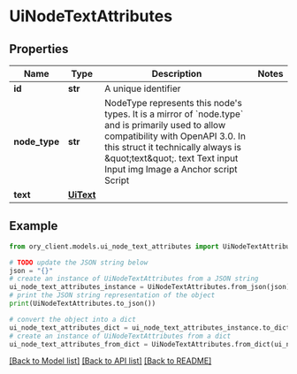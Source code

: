 # UiNodeTextAttributes


## Properties

Name | Type | Description | Notes
------------ | ------------- | ------------- | -------------
**id** | **str** | A unique identifier | 
**node_type** | **str** | NodeType represents this node&#39;s types. It is a mirror of &#x60;node.type&#x60; and is primarily used to allow compatibility with OpenAPI 3.0.  In this struct it technically always is \&quot;text\&quot;. text Text input Input img Image a Anchor script Script | 
**text** | [**UiText**](UiText.md) |  | 

## Example

```python
from ory_client.models.ui_node_text_attributes import UiNodeTextAttributes

# TODO update the JSON string below
json = "{}"
# create an instance of UiNodeTextAttributes from a JSON string
ui_node_text_attributes_instance = UiNodeTextAttributes.from_json(json)
# print the JSON string representation of the object
print(UiNodeTextAttributes.to_json())

# convert the object into a dict
ui_node_text_attributes_dict = ui_node_text_attributes_instance.to_dict()
# create an instance of UiNodeTextAttributes from a dict
ui_node_text_attributes_from_dict = UiNodeTextAttributes.from_dict(ui_node_text_attributes_dict)
```
[[Back to Model list]](../README.md#documentation-for-models) [[Back to API list]](../README.md#documentation-for-api-endpoints) [[Back to README]](../README.md)


